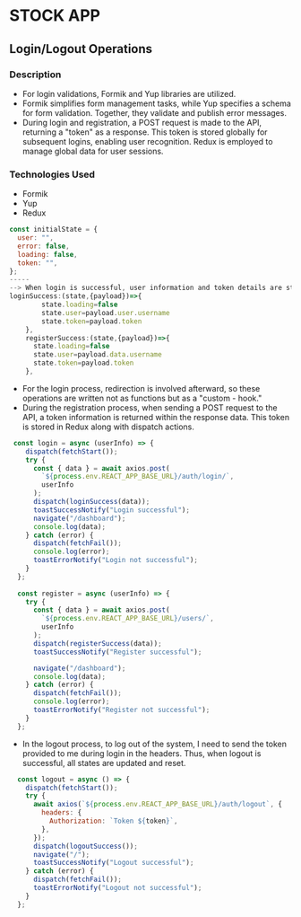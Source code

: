 # STOCK APP
## Login/Logout Operations

### Description
- For login validations, Formik and Yup libraries are utilized.
- Formik simplifies form management tasks, while Yup specifies a schema for form validation. Together, they validate and publish error messages.
- During login and registration, a POST request is made to the API, returning a "token" as a response. This token is stored globally for subsequent logins, enabling user recognition. Redux is employed to manage global data for user sessions.

### Technologies Used
- Formik
- Yup
- Redux
```javascript
const initialState = {
  user: "",
  error: false,
  loading: false,
  token: "",
};
-----
--> When login is successful, user information and token details are stored globally.
loginSuccess:(state,{payload})=>{
        state.loading=false
        state.user=payload.user.username
        state.token=payload.token
    },
    registerSuccess:(state,{payload})=>{
      state.loading=false
      state.user=payload.data.username
      state.token=payload.token
    },
```
- For the login process, redirection is involved afterward, so these operations are written not as functions but as a "custom - hook."
- During the registration process, when sending a POST request to the API, a token information is returned within the response data. This token is stored in Redux along with dispatch actions.
```javascript
 const login = async (userInfo) => {
    dispatch(fetchStart());
    try {
      const { data } = await axios.post(
        `${process.env.REACT_APP_BASE_URL}/auth/login/`,
        userInfo
      );
      dispatch(loginSuccess(data));
      toastSuccessNotify("Login successful");
      navigate("/dashboard");
      console.log(data);
    } catch (error) {
      dispatch(fetchFail());
      console.log(error);
      toastErrorNotify("Login not successful");
    }
  };
  
  const register = async (userInfo) => {
    try {
      const { data } = await axios.post(
        `${process.env.REACT_APP_BASE_URL}/users/`,
        userInfo
      );
      dispatch(registerSuccess(data));
      toastSuccessNotify("Register successful");

      navigate("/dashboard");
      console.log(data);
    } catch (error) {
      dispatch(fetchFail());
      console.log(error);
      toastErrorNotify("Register not successful");
    }
  };
```
- In the logout process, to log out of the system, I need to send the token provided to me during login in the headers. Thus, when logout is successful, all states are updated and reset.
```javascript
  const logout = async () => {
    dispatch(fetchStart());
    try {
      await axios(`${process.env.REACT_APP_BASE_URL}/auth/logout`, {
        headers: {
          Authorization: `Token ${token}`,
        },
      });
      dispatch(logoutSuccess());
      navigate("/");
      toastSuccessNotify("Logout successful");
    } catch (error) {
      dispatch(fetchFail());
      toastErrorNotify("Logout not successful");
    }
  };
  ```
